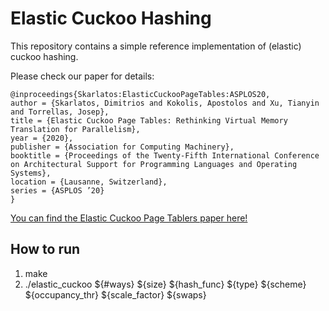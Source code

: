 # Elastic Cuckoo Hashing
This repository contains a simple reference implementation of  (elastic) cuckoo hashing.

Please check our paper for details:

```
@inproceedings{Skarlatos:ElasticCuckooPageTables:ASPLOS20,
author = {Skarlatos, Dimitrios and Kokolis, Apostolos and Xu, Tianyin and Torrellas, Josep},
title = {Elastic Cuckoo Page Tables: Rethinking Virtual Memory Translation for Parallelism},
year = {2020},
publisher = {Association for Computing Machinery},
booktitle = {Proceedings of the Twenty-Fifth International Conference on Architectural Support for Programming Languages and Operating Systems},
location = {Lausanne, Switzerland},
series = {ASPLOS ’20}
}
```

[You can find the Elastic Cuckoo Page Tablers paper here!](http://skarlat2.web.engr.illinois.edu)

## How to run

1) make
2) ./elastic_cuckoo ${#ways} ${size} ${hash_func} ${type} ${scheme} ${occupancy_thr} ${scale_factor} ${swaps}
